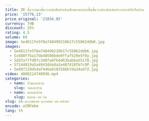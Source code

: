 ```yaml
---
title: ZK ชั้นวางของชั้นวางหนังสือสำหรับเด็กของตกแต่งพื้นชั้นวางห้องนั่งเล่นทำจากอะคริลิกในบ้าน
price: '15776.13'
price_original: '21034.85'
currency: THB
discount: 25%
rating: 4.5
volume: 69
image: Se4611fe5f0a748499210b17c55062ddbK.jpg
images:
  - Se4611fe5f0a748499210b17c55062ddbK.jpg
  - Sc688ffba17bb40508bde0ffaf529e5f0y.jpg
  - Sdd7a77fd8fc348fa8fb4d63babba55178.jpg
  - S7144019a5a4943dda8a2e487418fb7c9P.jpg
  - Se60722945daf446e8103566b7da34ad7Z.jpg
video: 4000224740936.mp4
categories:
  - name: บ้านและสวน
    slug: านและสวน
  - name: ตกแต่งบ้าน
    slug: ตกแต-งบ-าน
slug: zk-นวางของช-นวางหน-งส-อสำหร
encode: oCMFmbm
lang: th
---
```

  